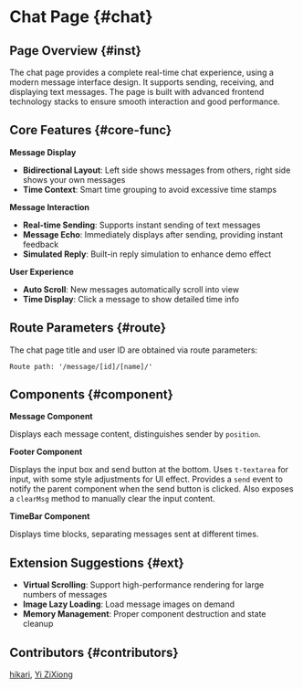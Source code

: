 # Chat Page {#chat}

## Page Overview {#inst}

The chat page provides a complete real-time chat experience, using a modern message interface design. It supports sending, receiving, and displaying text messages. The page is built with advanced frontend technology stacks to ensure smooth interaction and good performance.

## Core Features {#core-func}

**Message Display**

- **Bidirectional Layout**: Left side shows messages from others, right side shows your own messages
- **Time Context**: Smart time grouping to avoid excessive time stamps

**Message Interaction**

- **Real-time Sending**: Supports instant sending of text messages
- **Message Echo**: Immediately displays after sending, providing instant feedback
- **Simulated Reply**: Built-in reply simulation to enhance demo effect

**User Experience**

- **Auto Scroll**: New messages automatically scroll into view
- **Time Display**: Click a message to show detailed time info

## Route Parameters {#route}

The chat page title and user ID are obtained via route parameters:

```text
Route path: '/message/[id]/[name]/'
```

## Components {#component}

**Message Component**

Displays each message content, distinguishes sender by `position`.

**Footer Component**

Displays the input box and send button at the bottom. Uses `t-textarea` for input, with some style adjustments for UI effect. Provides a `send` event to notify the parent component when the send button is clicked. Also exposes a `clearMsg` method to manually clear the input content.

**TimeBar Component**

Displays time blocks, separating messages sent at different times.

## Extension Suggestions {#ext}

- **Virtual Scrolling**: Support high-performance rendering for large numbers of messages
- **Image Lazy Loading**: Load message images on demand
- **Memory Management**: Proper component destruction and state cleanup

## Contributors {#contributors}

[hikari](https://github.com/liuyax0818), [Yi ZiXiong](https://github.com/neikun25)
